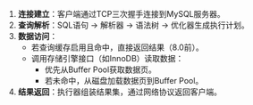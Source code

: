 1. **连接建立**：客户端通过TCP三次握手连接到MySQL服务器。
2. **查询解析**：SQL语句 → 解析器 → 语法树 → 优化器生成执行计划。
3. **数据访问**：
   - 若查询缓存启用且命中，直接返回结果（8.0前）。
   - 调用存储引擎接口（如InnoDB）读取数据：
     - 优先从Buffer Pool获取数据页。
     - 若未命中，从磁盘加载数据页到Buffer Pool。
4. **结果返回**：执行器组装结果集，通过网络协议返回客户端。